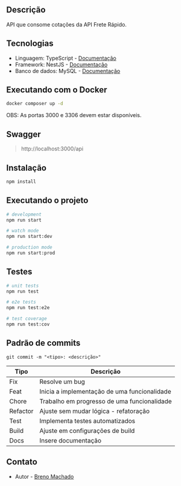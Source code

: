 ## Descrição

API que consome cotações da API Frete Rápido.

## Tecnologias
- Linguagem: TypeScript - [Documentação](https://www.typescriptlang.org/)
- Framework: NestJS - [Documentação](https://docs.nestjs.com/)
- Banco de dados: MySQL - [Documentação](https://dev.mysql.com/doc/)

## Executando com o Docker

```bash
docker composer up -d
```
OBS: As portas 3000 e 3306 devem estar disponíveis.

## Swagger
> http://localhost:3000/api

## Instalação

```bash
npm install
```

## Executando o projeto

```bash
# development
npm run start

# watch mode
npm run start:dev

# production mode
npm run start:prod
```

## Testes

```bash
# unit tests
npm run test

# e2e tests
npm run test:e2e

# test coverage
npm run test:cov
```

## Padrão de commits
```shell
git commit -m "<tipo>: <descrição>"
```

| Tipo     | Descrição |
|----------| ------ |
| Fix      | Resolve um bug |
| Feat     | Inicia a implementação de uma funcionalidade | 
| Chore    |  Trabalho em progresso de uma funcionalidade | 
| Refactor |  Ajuste sem mudar lógica - refatoração | 
| Test     |  Implementa testes automatizados |
| Build    |   Ajuste em configurações de build |
| Docs     |  Insere documentação |

## Contato

- Autor - [Breno Machado](https://brenomachado.dev)
